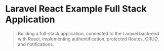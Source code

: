 # Laravel React Example Full Stack Application

 > Building a full-stack application, connected to the Laravel back-end with React, implementing authentification, protected Routes, CRUD, and notifications.
